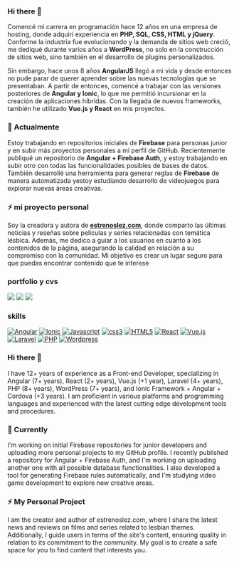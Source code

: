 ### Hi there 👋

Comencé mi carrera en programación hace 12 años en una empresa de hosting, donde adquirí experiencia en **PHP, SQL, CSS, HTML y jQuery**. Conforme la industria fue evolucionando y la demanda de sitios web creció, me dediqué durante varios años a **WordPress**, no solo en la construcción de sitios web, sino también en el desarrollo de plugins personalizados.

Sin embargo, hace unos 8 años **AngularJS** llegó a mi vida y desde entonces no pude parar de querer aprender sobre las nuevas tecnologías que se presentaban. A partir de entonces, comencé a trabajar con las versiones posteriores de **Angular y Ionic**, lo que me permitió incursionar en la creación de aplicaciones híbridas. Con la llegada de nuevos frameworks, también he utilizado **Vue.js y React** en mis proyectos.

### 🔭 Actualmente 

Estoy trabajando en repositorios iniciales de **Firebase** para personas junior y en subir más proyectos personales a mi perfil de GitHub. Recientemente publiqué un repositorio de **Angular + Firebase Auth**, y estoy trabajando en subir otro con todas las funcionalidades posibles de bases de datos. También desarrollé una herramienta para generar reglas de **Firebase** de manera automatizada yestoy estudiando desarrollo de videojuegos para explorar nuevas áreas creativas.

### ⚡ mi proyecto personal 

Soy la creadora y autora de **[estrenoslez.com](https://estrenoslez.com/inicio)**, donde comparto las últimas noticias y reseñas sobre películas y series relacionadas con temática lésbica. Además, me dedico a guiar a los usuarios en cuanto a los contenidos de la página, asegurando la calidad en relación a su compromiso con la comunidad. Mi objetivo es crear un lugar seguro para que puedas encontrar contenido que te interese

### portfolio y cvs
[<img src="https://img.shields.io/badge/Linkedin-florenciacames-informational?style=for-the-badge&logo=behance&logoColor=white">](https://www.linkedin.com/in/florenciacames/) 
[<img src="https://img.shields.io/badge/Behance-florenciacames-informational?style=for-the-badge&logo=behance&logoColor=white">](https://www.behance.net/florenciacames) 
[<img src="https://img.shields.io/badge/Stack%20Overflow-florenciacames-informational?style=for-the-badge&logo=stack-overflow&logoColor=white">](https://stackoverflow.com/users/5139923/florencia-cames) 


### skills
[![Angular](https://img.shields.io/badge/Angular-7%2B-ff0000?style=for-the-badge&logo=angular&logoColor=white)]()
[![Ionic](https://img.shields.io/badge/Ionic-3%2B-3880FF?style=for-the-badge&logo=ionic&logoColor=white)]()
[![Javascript](https://img.shields.io/badge/JavaScript-ES6%2B-F7DF1E?style=for-the-badge&logo=javascript&logoColor=black)]()
[![css3](https://img.shields.io/badge/CSS3-3%2B-1572B6?style=for-the-badge&logo=css3&logoColor=white)]()
[![HTML5](https://img.shields.io/badge/HTML5-5%2B-e34c26?style=for-the-badge&logo=html5&logoColor=white)]()
[![React](https://img.shields.io/badge/React-2%2B-0072c6?style=for-the-badge&logo=react&logoColor=white)]()
[![Vue.js](https://img.shields.io/badge/Vue.js-1%2B-4fc08d?style=for-the-badge&logo=vue.js&logoColor=white)]()
[![Laravel](https://img.shields.io/badge/Laravel-4%2B-ff2d20?style=for-the-badge&logo=laravel&logoColor=white)]()
[![PHP](https://img.shields.io/badge/PHP-8%2B-777bb4?style=for-the-badge&logo=php&logoColor=white)]()
[![Wordpress](https://img.shields.io/badge/WordPress-7%2B-21759b?style=for-the-badge&logo=wordpress&logoColor=white)]()

### Hi there 👋

I have 12+ years of experience as a Front-end Developer, specializing in Angular (7+ years), React (2+ years), Vue.js (+1 year), Laravel (4+ years), PHP (8+ years), WordPress (7+ years), and Ionic Framework + Angular + Cordova (+3 years). I am proficient in various platforms and programming languages and experienced with the latest cutting edge development tools and procedures.
### 🔭 Currently

I'm working on initial Firebase repositories for junior developers and uploading more personal projects to my GitHub profile. I recently published a repository for Angular + Firebase Auth, and I'm working on uploading another one with all possible database functionalities. I also developed a tool for generating Firebase rules automatically, and I'm studying video game development to explore new creative areas.
### ⚡ My Personal Project

I am the creator and author of estrenoslez.com, where I share the latest news and reviews on films and series related to lesbian themes. Additionally, I guide users in terms of the site's content, ensuring quality in relation to its commitment to the community. My goal is to create a safe space for you to find content that interests you.

